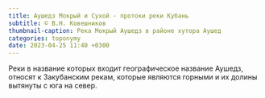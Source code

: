 ```yaml
---
title: Аушедз Мокрый и Сухой - протоки реки Кубань
subtitle: © В.Н. Ковешников
thumbnail-caption: Река Мокрый Аушедз в районе хутора Аушед
categories: toponymy
date: 2023-04-25 11:40 +0300
---
```

Реки в название которых входит географическое название Аушедз, относят к Закубанским рекам, которые являются горными и их долины вытянуты с юга на север.